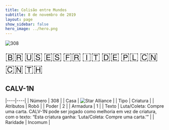 ```yaml
---
title: Colisão entre Mundos
subtitle: 8 de novembro de 2019
layout: page
show_sidebar: false
hero_image: ../hero.png
---
```


![308](https://mastervault-storage-prod.s3.amazonaws.com/media/card_front/pt/452_308_8X3H7CCPHGHH_pt.png)

<span title="Português" style="font-size: 32px;cursor: pointer;" onclick="javascript:document.querySelector('img[alt=\'308\']').src=document.querySelector('img[alt=\'308\']').src.replace(/card_front\/[^/]+/, 'card_front/pt').replace(/_[^/.0-9]+\.png/, '_pt.png')">🇧🇷</span>
<span title="English" style="font-size: 32px;cursor: pointer;" onclick="javascript:document.querySelector('img[alt=\'308\']').src=document.querySelector('img[alt=\'308\']').src.replace(/card_front\/[^/]+/, 'card_front/en').replace(/_[^/.0-9]+\.png/, '_en.png')">🇺🇸</span>
<span title="Español" style="font-size: 32px;cursor: pointer;" onclick="javascript:document.querySelector('img[alt=\'308\']').src=document.querySelector('img[alt=\'308\']').src.replace(/card_front\/[^/]+/, 'card_front/es').replace(/_[^/.0-9]+\.png/, '_es.png')">🇪🇸</span>
<span title="Français" style="font-size: 32px;cursor: pointer;" onclick="javascript:document.querySelector('img[alt=\'308\']').src=document.querySelector('img[alt=\'308\']').src.replace(/card_front\/[^/]+/, 'card_front/fr').replace(/_[^/.0-9]+\.png/, '_fr.png')">🇫🇷</span>
<span title="Italiano" style="font-size: 32px;cursor: pointer;" onclick="javascript:document.querySelector('img[alt=\'308\']').src=document.querySelector('img[alt=\'308\']').src.replace(/card_front\/[^/]+/, 'card_front/it').replace(/_[^/.0-9]+\.png/, '_it.png')">🇮🇹</span>
<span title="Deutsche" style="font-size: 32px;cursor: pointer;" onclick="javascript:document.querySelector('img[alt=\'308\']').src=document.querySelector('img[alt=\'308\']').src.replace(/card_front\/[^/]+/, 'card_front/de').replace(/_[^/.0-9]+\.png/, '_de.png')">🇩🇪</span>
<span title="Polskie" style="font-size: 32px;cursor: pointer;" onclick="javascript:document.querySelector('img[alt=\'308\']').src=document.querySelector('img[alt=\'308\']').src.replace(/card_front\/[^/]+/, 'card_front/pl').replace(/_[^/.0-9]+\.png/, '_pl.png')">🇵🇱</span>
<span title="简体中文" style="font-size: 32px;cursor: pointer;" onclick="javascript:document.querySelector('img[alt=\'308\']').src=document.querySelector('img[alt=\'308\']').src.replace(/card_front\/[^/]+/, 'card_front/zh-hans').replace(/_[^/.0-9]+\.png/, '_zh-hans.png')">🇨🇳</span>
<span title="繁體中文" style="font-size: 32px;cursor: pointer;" onclick="javascript:document.querySelector('img[alt=\'308\']').src=document.querySelector('img[alt=\'308\']').src.replace(/card_front\/[^/]+/, 'card_front/zh-hant').replace(/_[^/.0-9]+\.png/, '_zh-hant.png')">🇨🇳</span>
<span title="ไทย" style="font-size: 32px;cursor: pointer;" onclick="javascript:document.querySelector('img[alt=\'308\']').src=document.querySelector('img[alt=\'308\']').src.replace(/card_front\/[^/]+/, 'card_front/th').replace(/_[^/.0-9]+\.png/, '_th.png')">🇹🇭</span>

## CALV-1N

|----|----|
| Número | 308 |
| Casa | ![Star Alliance](https://archonarcana.com/images/thumb/7/7d/Star_Alliance.png/22px-Star_Alliance.png "Aliança Estelar") |
| Tipo | Criatura |
| Atributos | Robô |
| Poder | 2 |
| Armadura | 1 |
| Texto | Luta/Coleta: Compre uma carta.  CALV-1N pode ser jogado como melhoria em vez de criatura, com o texto: “Esta criatura ganha: ‘Luta/Coleta:  Compre uma carta.’” |
| Raridade | Incomum |
